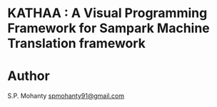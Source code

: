 KATHAA : A Visual Programming Framework for Sampark Machine Translation framework
=================================================================================


Author
======
S.P. Mohanty <spmohanty91@gmail.com>